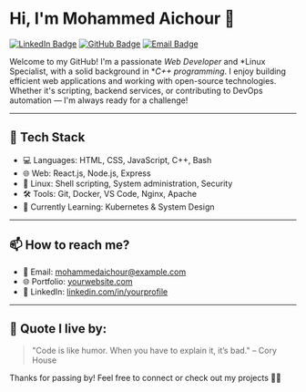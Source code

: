 # Hi, I'm Mohammed Aichour 👋

[![LinkedIn Badge](https://img.shields.io/badge/-MohammedAichour-blue?style=flat&logo=Linkedin&logoColor=white&link=https://www.linkedin.com/in/yourprofile)](https://www.linkedin.com/in/yourprofile)
[![GitHub Badge](https://img.shields.io/badge/-@MohammedAichour-24292e?style=flat&logo=Github&logoColor=white&link=https://github.com/yourusername)](https://github.com/yourusername)
[![Email Badge](https://img.shields.io/badge/-mohammedaichour@example.com-c14438?style=flat&logo=Gmail&logoColor=white&link=mailto:mohammedaichour@example.com)](mailto:mohammedaichour@example.com)

Welcome to my GitHub! I'm a passionate *Web Developer* and *Linux Specialist, with a solid background in **C++ programming*. I enjoy building efficient web applications and working with open-source technologies. Whether it's scripting, backend services, or contributing to DevOps automation — I'm always ready for a challenge!

---

## 🚀 Tech Stack

- 💻 Languages: HTML, CSS, JavaScript, C++, Bash
- 🌐 Web: React.js, Node.js, Express
- 🐧 Linux: Shell scripting, System administration, Security
- 🛠 Tools: Git, Docker, VS Code, Nginx, Apache
- 🧠 Currently Learning: Kubernetes & System Design

---

## 📫 How to reach me?

- 📩 Email: [mohammedaichour@example.com](mailto:mohammedaichour@example.com)
- 🌐 Portfolio: [yourwebsite.com](https://yourwebsite.com)
- 💼 LinkedIn: [linkedin.com/in/yourprofile](https://www.linkedin.com/in/yourprofile)

---

## 🧠 Quote I live by:

> "Code is like humor. When you have to explain it, it’s bad." – Cory House

Thanks for passing by! Feel free to connect or check out my projects 👨‍💻
